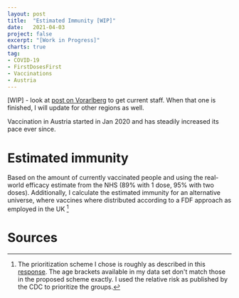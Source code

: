 ```yaml
---
layout: post
title:  "Estimated Immunity [WIP]"
date:   2021-04-03
project: false
excerpt: "[Work in Progress]"
charts: true
tag:
- COVID-19
- FirstDosesFirst
- Vaccinations
- Austria
---
```


[WIP] - look at [post on Vorarlberg](2021-04-03-estimated-immunity-at-vlbg.md) to get current staff. When that one is finished, I will update for other regions as well.





Vaccination in Austria started in Jan 2020 and has steadily increased its pace ever since.

<div class="vega-chart" id="vacc_real_t_at"></div>

# Estimated immunity
Based on the amount of currently vaccinated people and using the real-world efficacy estimate from the NHS (89% with 1 dose, 95% with two doses).
Additionally, I calculate the estimated immunity for an alternative universe, where vaccines where distributed according to a FDF approach as employed in the UK [^1]

<div class="vega-chart" id="imm_real_at"></div>

<div class="vega-chart" id="imm_fdf_at"></div>



# Sources

[^1]: The prioritization scheme I chose is roughly as described in this [response](https://www.bmj.com/content/372/bmj.n710/rr). The age brackets available in my data set don't match those in the proposed scheme exactly. I used the relative risk as published by the CDC to prioritize the groups.
